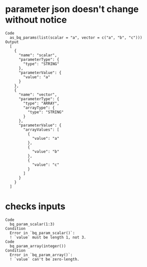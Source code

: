 # parameter json doesn't change without notice

    Code
      as_bq_params(list(scalar = "a", vector = c("a", "b", "c")))
    Output
      [
        {
          "name": "scalar",
          "parameterType": {
            "type": "STRING"
          },
          "parameterValue": {
            "value": "a"
          }
        },
        {
          "name": "vector",
          "parameterType": {
            "type": "ARRAY",
            "arrayType": {
              "type": "STRING"
            }
          },
          "parameterValue": {
            "arrayValues": [
              {
                "value": "a"
              },
              {
                "value": "b"
              },
              {
                "value": "c"
              }
            ]
          }
        }
      ]

# checks inputs

    Code
      bq_param_scalar(1:3)
    Condition
      Error in `bq_param_scalar()`:
      ! `value` must be length 1, not 3.
    Code
      bq_param_array(integer())
    Condition
      Error in `bq_param_array()`:
      ! `value` can't be zero-length.

